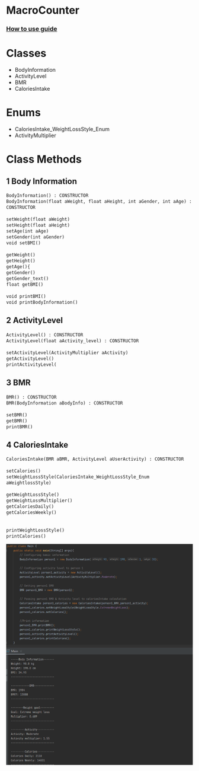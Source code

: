 # MacroCounter

### [How to use guide](./guide.md)

# Classes
- BodyInformation
- ActivityLevel
- BMR
- CaloriesIntake
# Enums 
- CaloriesIntake_WeightLossStyle_Enum
- ActivityMultiplier

# **Class Methods**
## **1 Body Information**
``` 
BodyInformation() : CONSTRUCTOR
BodyInformation(float aWeight, float aHeight, int aGender, int aAge) : CONSTRUCTOR

setWeight(float aWeight)
setHeight(float aHeight)
setAge(int aAge)
setGender(int aGender)
void setBMI()

getWeight()
getHeight()
getAge(){
getGender()
getGender_text()
float getBMI()

void printBMI()
void printBodyInformation()

```


## **2 ActivityLevel**
``` 
ActivityLevel() : CONSTRUCTOR
ActivityLevel(float aActivity_level) : CONSTRUCTOR

setActivityLevel(ActivityMultiplier aActivity)
getActivityLevel()
printActivityLevel(
```
## **3 BMR**
```
BMR() : CONSTRUCTOR
BMR(BodyInformation aBodyInfo) : CONSTRUCTOR

setBMR()
getBMR()
printBMR()
```
## **4 CaloriesIntake**
```
CaloriesIntake(BMR aBMR, ActivityLevel aUserActivity) : CONSTRUCTOR

setCalories()
setWeightLossStyle(CaloriesIntake_WeightLossStyle_Enum aWeightlossStyle)

getWeightLossStyle()
getWeightLossMultiplier()
getCaloriesDaily()
getCaloriesWeekly()


printWeightLossStyle()
printCalories()
```

![Main Print](/images/screenshot.png)
